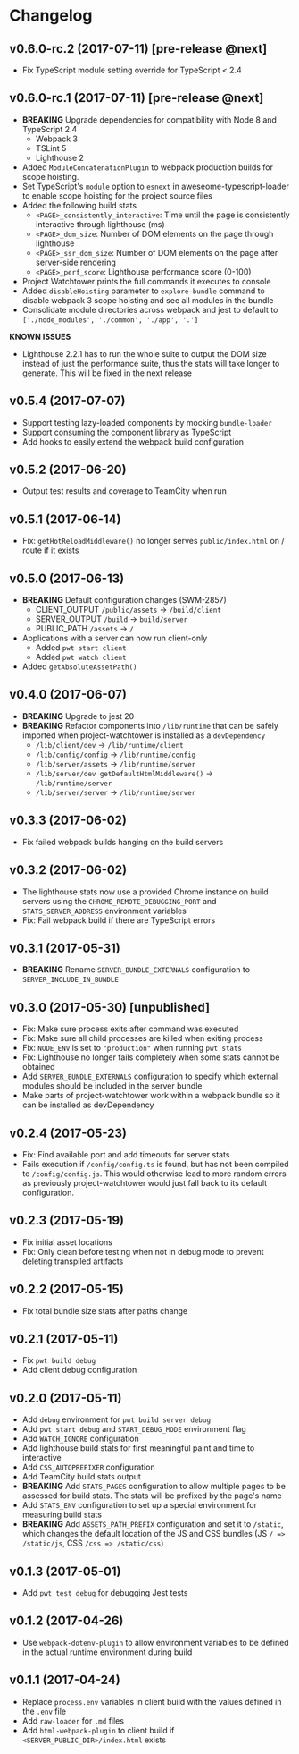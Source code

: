 # Changelog

## v0.6.0-rc.2 (2017-07-11) **[pre-release @next]**

* Fix TypeScript module setting override for TypeScript < 2.4

## v0.6.0-rc.1 (2017-07-11) **[pre-release @next]**

* **BREAKING** Upgrade dependencies for compatibility with Node 8 and TypeScript 2.4
    * Webpack 3
    * TSLint 5
    * Lighthouse 2
* Added `ModuleConcatenationPlugin` to webpack production builds for scope hoisting.
* Set TypeScript's `module` option to `esnext` in aweseome-typescript-loader to enable scope hoisting for the project source files
* Added the following build stats
    * `<PAGE>_consistently_interactive`: Time until the page is consistently interactive through lighthouse (ms)
    * `<PAGE>_dom_size`: Number of DOM elements on the page through lighthouse
    * `<PAGE>_ssr_dom_size`: Number of DOM elements on the page after server-side rendering
    * `<PAGE>_perf_score`: Lighthouse performance score (0-100)
* Project Watchtower prints the full commands it executes to console
* Added `disableHoisting` parameter to `explore-bundle` command to disable webpack 3 scope hoisting and see all modules in the bundle
* Consolidate module directories across webpack and jest to default to `['./node_modules', './common', './app', '.']`

**KNOWN ISSUES**
* Lighthouse 2.2.1 has to run the whole suite to output the DOM size instead of just the performance suite, thus the stats will take longer to generate. This will be fixed in the next release

## v0.5.4 (2017-07-07)

* Support testing lazy-loaded components by mocking `bundle-loader`
* Support consuming the component library as TypeScript
* Add hooks to easily extend the webpack build configuration

## v0.5.2 (2017-06-20)

* Output test results and coverage to TeamCity when run

## v0.5.1 (2017-06-14)

* Fix: `getHotReloadMiddleware()` no longer serves `public/index.html` on / route if it exists

## v0.5.0 (2017-06-13)

* **BREAKING** Default configuration changes (SWM-2857)
    * CLIENT_OUTPUT `/public/assets` -> `/build/client`
    * SERVER_OUTPUT `/build` -> `build/server`
    * PUBLIC_PATH `/assets` -> `/`
* Applications with a server can now run client-only
    * Added `pwt start client`
    * Added `pwt watch client`
* Added `getAbsoluteAssetPath()`

## v0.4.0 (2017-06-07)

* **BREAKING** Upgrade to jest 20
* **BREAKING** Refactor components into `/lib/runtime` that can be safely imported when project-watchtower is installed as a `devDependency`
    * `/lib/client/dev` -> `/lib/runtime/client`
    * `/lib/config/config` -> `/lib/runtime/config`
    * `/lib/server/assets` -> `/lib/runtime/server`
    * `/lib/server/dev getDefaultHtmlMiddleware()` -> `/lib/runtime/server`
    * `/lib/server/server` -> `/lib/runtime/server`

## v0.3.3 (2017-06-02)

* Fix failed webpack builds hanging on the build servers

## v0.3.2 (2017-06-02)

* The lighthouse stats now use a provided Chrome instance on build servers using the `CHROME_REMOTE_DEBUGGING_PORT` and `STATS_SERVER_ADDRESS` environment variables
* Fix: Fail webpack build if there are TypeScript errors

## v0.3.1 (2017-05-31)

* **BREAKING** Rename `SERVER_BUNDLE_EXTERNALS` configuration to `SERVER_INCLUDE_IN_BUNDLE`

## v0.3.0 (2017-05-30) [unpublished]

* Fix: Make sure process exits after command was executed
* Fix: Make sure all child processes are killed when exiting process
* Fix: `NODE_ENV` is set to `"production"` when running `pwt stats`
* Fix: Lighthouse no longer fails completely when some stats cannot be obtained
* Add `SERVER_BUNDLE_EXTERNALS` configuration to specify which external modules should be included in the server bundle
* Make parts of project-watchtower work within a webpack bundle so it can be installed as devDependency

## v0.2.4 (2017-05-23)

* Fix: Find available port and add timeouts for server stats
* Fails execution if `/config/config.ts` is found, but has not been compiled to `/config/config.js`. This would otherwise lead to more random errors as previously project-watchtower would just fall back to its default configuration.

## v0.2.3 (2017-05-19)

* Fix initial asset locations
* Fix: Only clean before testing when not in debug mode to prevent deleting transpiled artifacts

## v0.2.2 (2017-05-15)

* Fix total bundle size stats after paths change

## v0.2.1 (2017-05-11)

* Fix `pwt build debug`
* Add client debug configuration

## v0.2.0 (2017-05-11)

* Add `debug` environment for `pwt build server debug`
* Add `pwt start debug` and `START_DEBUG_MODE` environment flag
* Add `WATCH_IGNORE` configuration
* Add lighthouse build stats for first meaningful paint and time to interactive
* Add `CSS_AUTOPREFIXER` configuration
* Add TeamCity build stats output
* **BREAKING** Add `STATS_PAGES` configuration to allow multiple pages to be assessed for build stats. The stats will be prefixed by the page's name
* Add `STATS_ENV` configuration to set up a special environment for measuring build stats
* **BREAKING** Add `ASSETS_PATH_PREFIX` configuration and set it to `/static`, which changes the default location of the JS and CSS bundles (JS `/ => /static/js`, CSS `/css => /static/css`)

## v0.1.3 (2017-05-01)

* Add `pwt test debug` for debugging Jest tests

## v0.1.2 (2017-04-26)

* Use `webpack-dotenv-plugin` to allow environment variables to be defined in the actual runtime environment during build

## v0.1.1 (2017-04-24)

* Replace `process.env` variables in client build with the values defined in the `.env` file
* Add `raw-loader` for `.md` files
* Add `html-webpack-plugin` to client build if `<SERVER_PUBLIC_DIR>/index.html` exists
